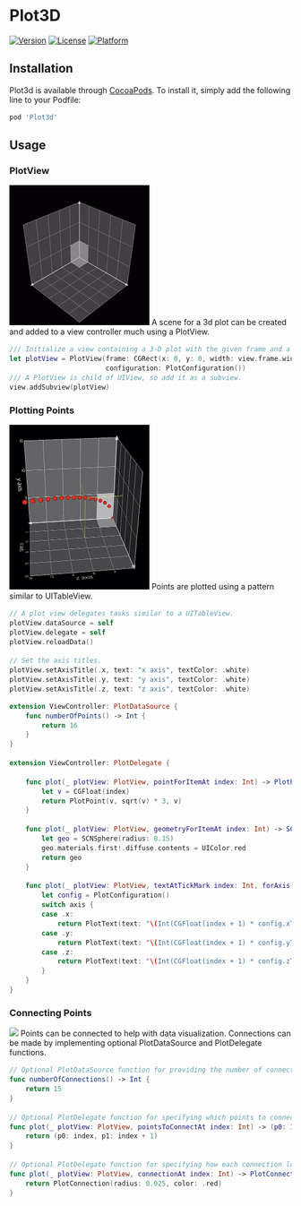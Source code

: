 # Plot3D

[![Version](https://img.shields.io/cocoapods/v/ScrollCounter.svg?style=flat)](https://cocoapods.org/pods/Plot3d)
[![License](https://img.shields.io/cocoapods/l/ScrollCounter.svg?style=flat)](https://cocoapods.org/pods/Plot3d)
[![Platform](https://img.shields.io/cocoapods/p/ScrollCounter.svg?style=flat)](https://cocoapods.org/pods/Plot3d)

## Installation
Plot3d is available through [CocoaPods](https://cocoapods.org). To install
it, simply add the following line to your Podfile:
```ruby
pod 'Plot3d'
```

## Usage

### PlotView
<img src="https://github.com/stokatyan/ReadMeMedia/blob/master/Plot3d/PlotView-0.gif"/>
A scene for a 3d plot can be created and added to a view controller much using a PlotView.

```swift
/// Initialize a view containing a 3-D plot with the given frame and a default configuration.
let plotView = PlotView(frame: CGRect(x: 0, y: 0, width: view.frame.width, height: view.frame.height),
                        configuration: PlotConfiguration())
/// A PlotView is child of UIView, so add it as a subview.
view.addSubview(plotView)
```

### Plotting Points
<img src="https://github.com/stokatyan/ReadMeMedia/blob/master/Plot3d/PlotView-1.jpeg" width="250" height="294"/>
Points are plotted using a pattern similar to UITableView.

```swift
// A plot view delegates tasks similar to a UITableView.
plotView.dataSource = self
plotView.delegate = self
plotView.reloadData()

// Set the axis titles.
plotView.setAxisTitle(.x, text: "x axis", textColor: .white)
plotView.setAxisTitle(.y, text: "y axis", textColor: .white)
plotView.setAxisTitle(.z, text: "z axis", textColor: .white)
```
```swift
extension ViewController: PlotDataSource {
    func numberOfPoints() -> Int {
        return 16
    }
}

extension ViewController: PlotDelegate {

    func plot(_ plotView: PlotView, pointForItemAt index: Int) -> PlotPoint {
        let v = CGFloat(index)
        return PlotPoint(v, sqrt(v) * 3, v)
    }

    func plot(_ plotView: PlotView, geometryForItemAt index: Int) -> SCNGeometry? {
        let geo = SCNSphere(radius: 0.15)
        geo.materials.first!.diffuse.contents = UIColor.red
        return geo
    }

    func plot(_ plotView: PlotView, textAtTickMark index: Int, forAxis axis: PlotAxis) -> PlotText? {
        let config = PlotConfiguration()
        switch axis {
        case .x:
            return PlotText(text: "\(Int(CGFloat(index + 1) * config.xTickInterval))", fontSize: 0.3, offset: 0.25)
        case .y:
            return PlotText(text: "\(Int(CGFloat(index + 1) * config.yTickInterval))", fontSize: 0.3, offset: 0.1)
        case .z:
            return PlotText(text: "\(Int(CGFloat(index + 1) * config.zTickInterval))", fontSize: 0.3, offset: 0.25)
        }
    }
}
```

### Connecting Points
<img src="https://github.com/stokatyan/ReadMeMedia/blob/master/Plot3d/PlotView-2.gif"/>
Points can be connected to help with data visualization.  Connections can be made by implementing optional PlotDataSource and PlotDelegate functions.

```swift
// Optional PlotDataSource function for providing the number of connections to make.
func numberOfConnections() -> Int {
    return 15
}

// Optional PlotDelegate function for specifying which points to connect.
func plot(_ plotView: PlotView, pointsToConnectAt index: Int) -> (p0: Int, p1: Int)? {
    return (p0: index, p1: index + 1)
}

// Optional PlotDelegate function for specifying how each connection looks.
func plot(_ plotView: PlotView, connectionAt index: Int) -> PlotConnection? {
    return PlotConnection(radius: 0.025, color: .red)
}
```
